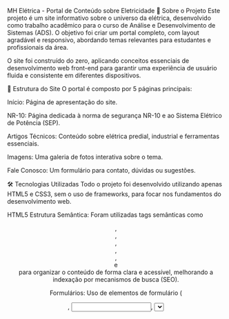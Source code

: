MH Elétrica - Portal de Conteúdo sobre Eletricidade
📖 Sobre o Projeto
Este projeto é um site informativo sobre o universo da elétrica, desenvolvido como trabalho acadêmico para o curso de Análise e Desenvolvimento de Sistemas (ADS). O objetivo foi criar um portal completo, com layout agradável e responsivo, abordando temas relevantes para estudantes e profissionais da área.

O site foi construído do zero, aplicando conceitos essenciais de desenvolvimento web front-end para garantir uma experiência de usuário fluida e consistente em diferentes dispositivos.

📂 Estrutura do Site
O portal é composto por 5 páginas principais:

Início: Página de apresentação do site.

NR-10: Página dedicada à norma de segurança NR-10 e ao Sistema Elétrico de Potência (SEP).

Artigos Técnicos: Conteúdo sobre elétrica predial, industrial e ferramentas essenciais.

Imagens: Uma galeria de fotos interativa sobre o tema.

Fale Conosco: Um formulário para contato, dúvidas ou sugestões.

🛠️ Tecnologias Utilizadas
Todo o projeto foi desenvolvido utilizando apenas HTML5 e CSS3, sem o uso de frameworks, para focar nos fundamentos do desenvolvimento web.

HTML5
Estrutura Semântica: Foram utilizadas tags semânticas como <header>, <nav>, <main>, <section>, <article>, <aside> e <footer> para organizar o conteúdo de forma clara e acessível, melhorando a indexação por mecanismos de busca (SEO).

Formulários: Uso de elementos de formulário (<form>, <input>, <select>, <textarea>, <fieldset>) para a criação da página de contato.

Acessibilidade: Implementação de atributos alt em todas as imagens para descrever o conteúdo para leitores de tela.

CSS3
Flexbox: Amplamente utilizado para criar layouts flexíveis e alinhar elementos, especialmente no cabeçalho, menu de navegação e na organização de artigos com texto e imagem.

Grid Layout: Usado na construção da galeria de imagens, permitindo um arranjo dinâmico e responsivo das fotos.

Variáveis CSS (Custom Properties): Definição de uma paleta de cores centralizada na tag :root (ex: --cor0, --cor1), facilitando a manutenção e a consistência visual em todo o site.

Media Queries: Implementação de design responsivo para garantir que o site se adapte perfeitamente a diferentes tamanhos de tela, desde desktops até celulares. As media queries ajustam o layout do menu, o tamanho das fontes e a organização do conteúdo.

Efeitos e Transições: Uso de transition e pseudo-classes como :hover para criar interações suaves em links, botões e imagens, melhorando a experiência do usuário.

Fontes Customizadas: Importação de fontes do Google Fonts (Bebas Neue e Lato) através da regra @import para estilizar a tipografia do site.

✒️ Autor
Desenvolvido por **MHSilvaDev**.

[![LinkedIn](https://img.shields.io/badge/LinkedIn-0077B5?style=for-the-badge&logo=linkedin&logoColor=white)](https://www.linkedin.com/in/mhsilvadev/)
[![GitHub](https://img.shields.io/badge/GitHub-181717?style=for-the-badge&logo=github&logoColor=white)](https://github.com/MHSilvaDev)
[![Discord](https://img.shields.io/badge/Discord-7289DA?style=for-the-badge&logo=discord&logoColor=white)](https://discord.com/channels/@MHSilvaDev/)

---